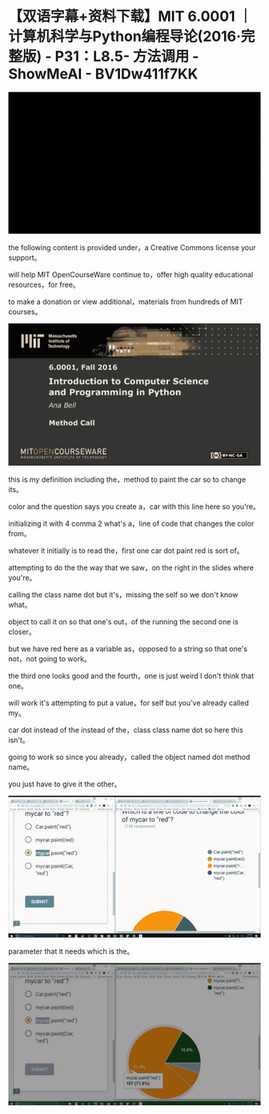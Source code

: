 # 【双语字幕+资料下载】MIT 6.0001 ｜ 计算机科学与Python编程导论(2016·完整版) - P31：L8.5- 方法调用 - ShowMeAI - BV1Dw411f7KK

![](img/7e1c243f3dc78b4205f16e4dc8965ddf_0.png)

the following content is provided under，a Creative Commons license your support。

will help MIT OpenCourseWare continue to，offer high quality educational resources，for free。

to make a donation or view additional，materials from hundreds of MIT courses。



![](img/7e1c243f3dc78b4205f16e4dc8965ddf_2.png)

this is my definition including the，method to paint the car so to change its。

color and the question says you create a，car with this line here so you're。

initializing it with 4 comma 2 what's a，line of code that changes the color from。

whatever it initially is to read the，first one car dot paint red is sort of。

attempting to do the the way that we saw，on the right in the slides where you're。

calling the class name dot but it's，missing the self so we don't know what。

object to call it on so that one's out，of the running the second one is closer。

but we have red here as a variable as，opposed to a string so that one's not，not going to work。

the third one looks good and the fourth，one is just weird I don't think that one。

will work it's attempting to put a value，for self but you've already called my。

car dot instead of the instead of the，class class name dot so here this isn't。

going to work so since you already，called the object named dot method name。

you just have to give it the other。

![](img/7e1c243f3dc78b4205f16e4dc8965ddf_4.png)

parameter that it needs which is the。

![](img/7e1c243f3dc78b4205f16e4dc8965ddf_6.png)